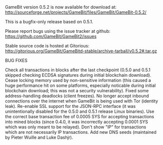 GameBit version 0.5.2 is now available for download at:
http://sourceforge.net/projects/GameBit/files/GameBit/GameBit-0.5.2/

This is a bugfix-only release based on 0.5.1.

Please report bugs using the issue tracker at github:
https://github.com/GameBit/GameBit2/issues

Stable source code is hosted at Gitorious:
http://gitorious.org/GameBit/GameBitd-stable/archive-tarball/v0.5.2#.tar.gz

BUG FIXES

Check all transactions in blocks after the last checkpoint (0.5.0 and 0.5.1 skipped checking ECDSA signatures during initial blockchain download).
Cease locking memory used by non-sensitive information (this caused a huge performance hit on some platforms, especially noticable during initial blockchain download; this was
not a security vulnerability).
Fixed some address-handling deadlocks (client freezes).
No longer accept inbound connections over the internet when GameBit is being used with Tor (identity leak).
Re-enable SSL support for the JSON-RPC interface (it was unintentionally disabled for the 0.5.0 and 0.5.1 release Linux binaries).
Use the correct base transaction fee of 0.0005 SYS for accepting transactions into mined blocks (since 0.4.0, it was incorrectly accepting 0.0001 SYS which was only meant to be relayed).
Don't show "IP" for transactions which are not necessarily IP transactions.
Add new DNS seeds (maintained by Pieter Wuille and Luke Dashjr).

